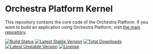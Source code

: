 Orchestra Platform Kernel
==============

This repository contains the core code of the Orchestra Platform. If you want to build an application using Orchestra Platform, visit [the main repository](https://github.com/orchestral/platform).

[![Build Status](https://travis-ci.org/orchestral/kernel.svg?branch=3.5)](https://travis-ci.org/orchestral/kernel)
[![Latest Stable Version](https://poser.pugx.org/orchestra/kernel/version)](https://packagist.org/packages/orchestra/kernel)
[![Total Downloads](https://poser.pugx.org/orchestra/kernel/downloads)](https://packagist.org/packages/orchestra/kernel)
[![Latest Unstable Version](https://poser.pugx.org/orchestra/kernel/v/unstable)](//packagist.org/packages/orchestra/kernel)
[![License](https://poser.pugx.org/orchestra/kernel/license)](https://packagist.org/packages/orchestra/kernel)
